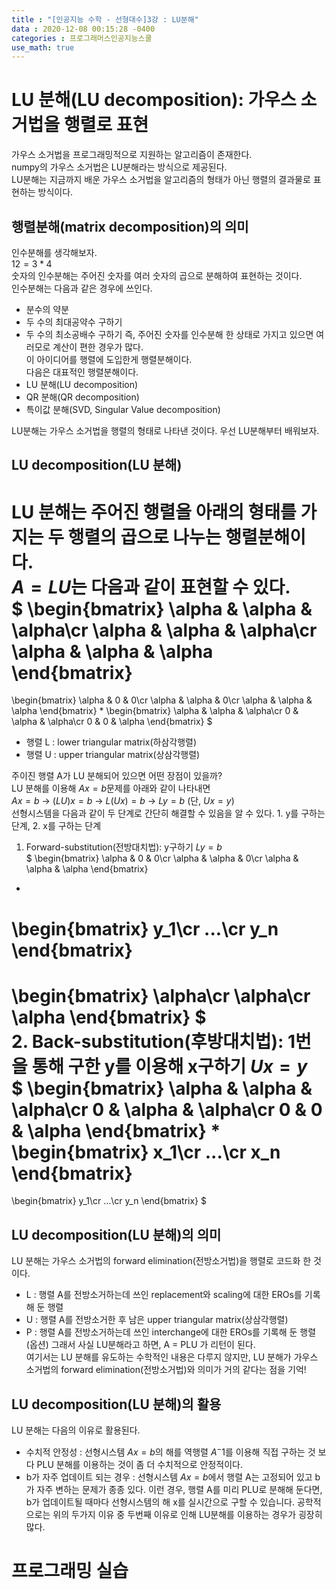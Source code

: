 ```yaml
---
title : "[인공지능 수학 - 선형대수]3강 : LU분해"
data : 2020-12-08 00:15:28 -0400
categories : 프로그래머스인공지능스쿨
use_math: true
---
```

# LU 분해(LU decomposition): 가우스 소거법을 행렬로 표현
가우스 소거법을 프로그래밍적으로 지원하는 알고리즘이 존재한다.  
numpy의 가우스 소거법은 LU분해라는 방식으로 제공된다.  
LU분해는 지금까지 배운 가우스 소거법을 알고리즘의 형태가 아닌 행렬의 결과물로 표현하는 방식이다.  
  
## 행렬분해(matrix decomposition)의 의미
인수분해를 생각해보자.  
$12 = 3 * 4$  
숫자의 인수분해는 주어진 숫자를 여러 숫자의 곱으로 분해하여 표현하는 것이다.  
인수분해는 다음과 같은 경우에 쓰인다.  
- 분수의 약분
- 두 수의 최대공약수 구하기
- 두 수의 최소공배수 구하기
즉, 주어진 숫자를 인수분해 한 상태로 가지고 있으면 여러모로 계산이 편한 경우가 많다.  
이 아이디어를 행렬에 도입한게 행렬분해이다.  
다음은 대표적인 행렬분해이다.  
- LU 분해(LU decomposition)
- QR 분해(QR decomposition)
- 특이값 분해(SVD, Singular Value decomposition)
  
LU분해는 가우스 소거법을 행렬의 형태로 나타낸 것이다. 우선 LU분해부터 배워보자.  
  
## LU decomposition(LU 분해)
LU 분해는 주어진 행렬을 아래의 형태를 가지는 두 행렬의 곱으로 나누는 행렬분해이다.  
$A = LU$는 다음과 같이 표현할 수 있다.  
$
\begin{bmatrix}
\alpha & \alpha & \alpha\cr
\alpha & \alpha & \alpha\cr
\alpha & \alpha & \alpha
\end{bmatrix}
=
\begin{bmatrix}
\alpha & 0 & 0\cr
\alpha & \alpha & 0\cr
\alpha & \alpha & \alpha
\end{bmatrix}
*
\begin{bmatrix}
\alpha & \alpha & \alpha\cr
0 & \alpha & \alpha\cr
0 & 0 & \alpha
\end{bmatrix}
$  
- 행렬 L : lower triangular matrix(하삼각행렬)
- 행렬 U : upper triangular matrix(상삼각행렬)
  
주이진 행렬 A가 LU 분해되어 있으면 어떤 장점이 있을까?  
LU 분해를 이용해 $Ax = b$문제를 아래와 같이 나타내면  
$Ax = b$ -> $(LU)x = b$ -> $L(Ux) = b$ -> $Ly = b$ (단, $Ux = y$)  
선형시스템을 다음과 같이 두 단계로 간단히 해결할 수 있음을 알 수 있다. 1. y를 구하는 단계, 2. x를 구하는 단계  
1. Forward-substitution(전방대치법): y구하기
$Ly = b$  
$
\begin{bmatrix}
\alpha & 0 & 0\cr
\alpha & \alpha & 0\cr
\alpha & \alpha & \alpha
\end{bmatrix}
*
\begin{bmatrix}
y_1\cr
...\cr
y_n
\end{bmatrix}
=
\begin{bmatrix}
\alpha\cr
\alpha\cr
\alpha
\end{bmatrix}
$  
2. Back-substitution(후방대치법): 1번을 통해 구한 y를 이용해 x구하기
$Ux = y$  
$
\begin{bmatrix}
\alpha & \alpha & \alpha\cr
0 & \alpha & \alpha\cr
0 & 0 & \alpha
\end{bmatrix}
*
\begin{bmatrix}
x_1\cr
...\cr
x_n
\end{bmatrix}
=
\begin{bmatrix}
y_1\cr
...\cr
y_n
\end{bmatrix}
$  
  
## LU decomposition(LU 분해)의 의미
LU 분해는 가우스 소거법의 forward elimination(전방소거법)을 행렬로 코드화 한 것이다.
- L : 행렬 A를 전방소거하는데 쓰인 replacement와 scaling에 대한 EROs를 기록해 둔 행렬
- U : 행렬 A를 전방소거한 후 남은 upper triangular matrix(상삼각행렬)
- P : 행렬 A를 전방소거하는데 쓰인 interchange에 대한 EROs를 기록해 둔 행렬(옵션)
그래서 사실 LU분해라고 하면, A = PLU 가 리턴이 된다.  
여기서는 LU 분해를 유도하는 수학적인 내용은 다루지 않지만, LU 분해가 가우스 소거법의 forward elimination(전방소거법)와 의미가 거의 같다는 점을 기억!  
  
## LU decomposition(LU 분해)의 활용
LU 분해는 다음의 이유로 활용된다.  
- 수치적 안정성 : 선형시스템 $Ax = b$의 해를 역행렬 $A^-1$를 이용해 직접 구하는 것 보다 PLU 분해를 이용하는 것이 좀 더 수치적으로 안정적이다.
- b가 자주 업데이트 되는 경우 : 선형시스템 $Ax = b$에서 행렬 A는 고정되어 있고 b가 자주 변하는 문제가 종종 있다. 이런 경우, 행렬 A를 미리 PLU로 분해해 둔다면, b가 업데이트될 때마다 선형시스템의 해 x를 실시간으로 구할 수 있습니다.
공학적으로는 위의 두가지 이유 중 두번째 이유로 인해 LU분해를 이용하는 경우가 굉장히 많다.  
  
# 프로그래밍 실습